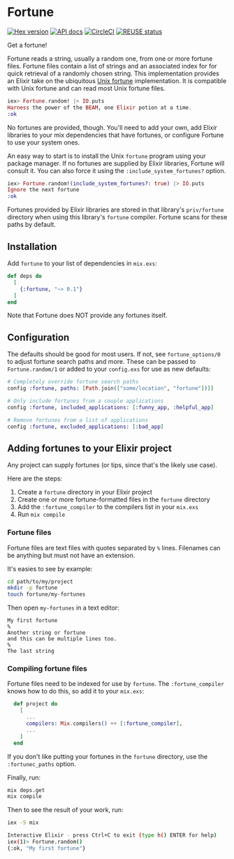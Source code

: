 # Fortune

[![Hex version](https://img.shields.io/hexpm/v/fortune.svg "Hex version")](https://hex.pm/packages/fortune)
[![API docs](https://img.shields.io/hexpm/v/fortune.svg?label=hexdocs "API docs")](https://hexdocs.pm/fortune/)
[![CircleCI](https://circleci.com/gh/fhunleth/elixir-fortune.svg?style=svg)](https://circleci.com/gh/fhunleth/elixir-fortune)
[![REUSE status](https://api.reuse.software/badge/github.com/fhunleth/elixir-fortune)](https://api.reuse.software/info/github.com/fhunleth/elixir-fortune)

Get a fortune!

Fortune reads a string, usually a random one, from one or more fortune files.
Fortune files contain a list of strings and an associated index for for quick
retrieval of a randomly chosen string. This implementation provides an Elixir
take on the ubiquitous [Unix fortune](https://en.wikipedia.org/wiki/Fortune_(Unix))
implementation. It is compatible with Unix fortune and can read most Unix
fortune files.

```elixir
iex> Fortune.random! |> IO.puts
Harness the power of the BEAM, one Elixir potion at a time.
:ok
```

No fortunes are provided, though. You'll need to add your own, add Elixir
libraries to your mix dependencies that have fortunes, or configure Fortune to
use your system ones.

An easy way to start is to install the Unix `fortune` program using your package
manager. If no fortunes are supplied by Elixir libraries, Fortune will consult
it. You can also force it using the `:include_system_fortunes?` option.

```elixir
iex> Fortune.random!(include_system_fortunes?: true) |> IO.puts
Ignore the next fortune
:ok
```

Fortunes provided by Elixir libraries are stored in that library's
`priv/fortune` directory when using this library's `fortune` compiler. Fortune
scans for these paths by default.

## Installation

Add `fortune` to your list of dependencies in `mix.exs`:

```elixir
def deps do
  [
    {:fortune, "~> 0.1"}
  ]
end
```

Note that Fortune does NOT provide any fortunes itself.

## Configuration

The defaults should be good for most users. If not, see `fortune_options/0` to adjust fortune search paths and more. These can be passed to `Fortune.random/1` or added to your `config.exs` for use as new defaults:

```elixir
# Completely override fortune search paths
config :fortune, paths: [Path.join(["some/location", "fortune"])]]

# Only include fortunes from a couple applications
config :fortune, included_applications: [:funny_app, :helpful_app]

# Remove fortunes from a list of applications
config :fortune, excluded_applications: [:bad_app]
```

## Adding fortunes to your Elixir project

Any project can supply fortunes (or tips, since that's the likely use case).

Here are the steps:

1. Create a `fortune` directory in your Elixir project
1. Create one or more fortune-formatted files in the `fortune` directory
1. Add the `:fortune_compiler` to the compilers list in your `mix.exs`
1. Run `mix compile`

### Fortune files

Fortune files are text files with quotes separated by `%` lines. Filenames can
be anything but must not have an extension.

It's easies to see by example:

```sh
cd path/to/my/project
mkdir -p fortune
touch fortune/my-fortunes
```

Then open `my-fortunes` in a text editor:

```text
My first fortune
%
Another string or fortune
and this can be multiple lines too.
%
The last string
```

### Compiling fortune files

Fortune files need to be indexed for use by `fortune`. The `:fortune_compiler`
knows how to do this, so add it to your `mix.exs`:

```elixir
  def project do
    [
      ...
      compilers: Mix.compilers() ++ [:fortune_compiler],
      ...
    ]
  end
```

If you don't like putting your fortunes in the `fortune` directory, use the
`:fortunec_paths` option.

Finally, run:

```sh
mix deps.get
mix compile
```

Then to see the result of your work, run:

```sh
iex -S mix

Interactive Elixir - press Ctrl+C to exit (type h() ENTER for help)
iex(1)> Fortune.random()
{:ok, "My first fortune"}
```
